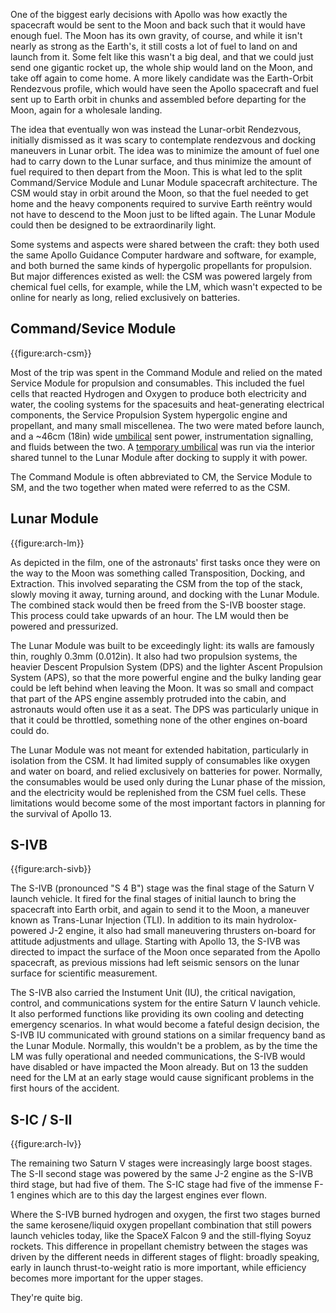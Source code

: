 One of the biggest early decisions with Apollo was how exactly the spacecraft would be sent to the Moon and back such that it would have enough fuel. The Moon has its own gravity, of course, and while it isn't nearly as strong as the Earth's, it still costs a lot of fuel to land on and launch from it. Some felt like this wasn't a big deal, and that we could just send one gigantic rocket up, the whole ship would land on the Moon, and take off again to come home. A more likely candidate was the Earth-Orbit Rendezvous profile, which would have seen the Apollo spacecraft and fuel sent up to Earth orbit in chunks and assembled before departing for the Moon, again for a wholesale landing.

The idea that eventually won was instead the Lunar-orbit Rendezvous, initially dismissed as it was scary to contemplate rendezvous and docking maneuvers in Lunar orbit. The idea was to minimize the amount of fuel one had to carry down to the Lunar surface, and thus minimize the amount of fuel required to then depart from the Moon. This is what led to the split Command/Service Module and Lunar Module spacecraft architecture. The CSM would stay in orbit around the Moon, so that the fuel needed to get home and the heavy components required to survive Earth re&euml;ntry would not have to descend to the Moon just to be lifted again. The Lunar Module could then be designed to be extraordinarily light.

Some systems and aspects were shared between the craft: they both used the same Apollo Guidance Computer hardware and software, for example, and both burned the same kinds of hypergolic propellants for propulsion. But major differences existed as well: the CSM was powered largely from chemical fuel cells, for example, while the LM, which wasn't expected to be online for nearly as long, relied exclusively on batteries.

Command/Sevice Module
---------------------

{{figure:arch-csm}}

Most of the trip was spent in the Command Module and relied on the mated Service Module for propulsion and consumables. This included the fuel cells that reacted Hydrogen and Oxygen to produce both electricity and water, the cooling systems for the spacesuits and heat-generating electrical components, the Service Propulsion System hypergolic engine and propellant, and many small miscellenea. The two were mated before launch, and a ~46cm (18in) wide [umbilical](http://www.ninfinger.org/models/vault2005/More%20CM_SM_Umbilical%20pix/CSM.Umbil.Blk.II.Jpg) sent power, instrumentation signalling, and fluids between the two. A [temporary umbilical](https://www.flickr.com/photos/jurvetson/5383523252) was run via the interior shared tunnel to the Lunar Module after docking to supply it with power.

The Command Module is often abbreviated to CM, the Service Module to SM, and the two together when mated were referred to as the CSM.

Lunar Module
------------

{{figure:arch-lm}}

As depicted in the film, one of the astronauts' first tasks once they were on the way to the Moon was something called Transposition, Docking, and Extraction. This involved separating the CSM from the top of the stack, slowly moving it away, turning around, and docking with the Lunar Module. The combined stack would then be freed from the S-IVB booster stage. This process could take upwards of an hour. The LM would then be powered and pressurized.

The Lunar Module was built to be exceedingly light: its walls are famously thin, roughly 0.3mm (0.012in). It also had two propulsion systems, the heavier Descent Propulsion System (DPS) and the lighter Ascent Propulsion System (APS), so that the more powerful engine and the bulky landing gear could be left behind when leaving the Moon. It was so small and compact that part of the APS engine assembly protruded into the cabin, and astronauts would often use it as a seat. The DPS was particularly unique in that it could be throttled, something none of the other engines on-board could do.

The Lunar Module was not meant for extended habitation, particularly in isolation from the CSM. It had limited supply of consumables like oxygen and water on board, and relied exclusively on batteries for power. Normally, the consumables would be used only during the Lunar phase of the mission, and the electricity would be replenished from the CSM fuel cells. These limitations would become some of the most important factors in planning for the survival of Apollo 13.

S-IVB
-----

{{figure:arch-sivb}}

The S-IVB (pronounced "S 4 B") stage was the final stage of the Saturn V launch vehicle. It fired for the final stages of initial launch to bring the spacecraft into Earth orbit, and again to send it to the Moon, a maneuver known as Trans-Lunar Injection (TLI). In addition to its main hydrolox-powered J-2 engine, it also had small maneuvering thrusters on-board for attitude adjustments and ullage. Starting with Apollo 13, the S-IVB was directed to impact the surface of the Moon once separated from the Apollo spacecraft, as previous missions had left seismic sensors on the lunar surface for scientific measurement.

The S-IVB also carried the Instument Unit (IU), the critical navigation, control, and communications system for the entire Saturn V launch vehicle. It also performed functions like providing its own cooling and detecting emergency scenarios. In what would become a fateful design decision, the S-IVB IU communicated with ground stations on a similar frequency band as the Lunar Module. Normally, this wouldn't be a problem, as by the time the LM was fully operational and needed communications, the S-IVB would have disabled or have impacted the Moon already. But on 13 the sudden need for the LM at an early stage would cause significant problems in the first hours of the accident.

S-IC / S-II
-----------

{{figure:arch-lv}}

The remaining two Saturn V stages were increasingly large boost stages. The S-II second stage was powered by the same J-2 engine as the S-IVB third stage, but had five of them. The S-IC stage had five of the immense F-1 engines which are to this day the largest engines ever flown.

Where the S-IVB burned hydrogen and oxygen, the first two stages burned the same kerosene/liquid oxygen propellant combination that still powers launch vehicles today, like the SpaceX Falcon 9 and the still-flying Soyuz rockets. This difference in propellant chemistry between the stages was driven by the different needs in different stages of flight: broadly speaking, early in launch thrust-to-weight ratio is more important, while efficiency becomes more important for the upper stages.

<p class="clear">They're quite big.</p>


